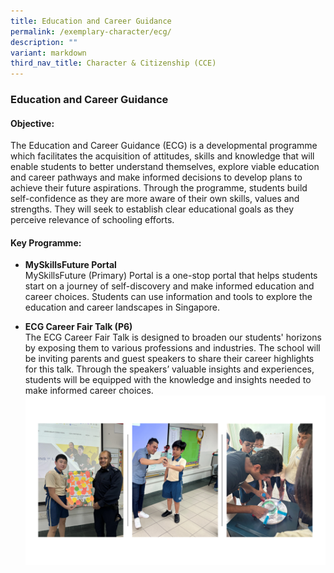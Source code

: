 ```yaml
---
title: Education and Career Guidance
permalink: /exemplary-character/ecg/
description: ""
variant: markdown
third_nav_title: Character & Citizenship (CCE)
---
```

### **Education and Career Guidance**
#### **Objective:**
The Education and Career Guidance (ECG) is a developmental programme which facilitates the acquisition of attitudes, skills and knowledge that will enable students to better understand themselves, explore viable education and career pathways and make informed decisions to develop plans to achieve their future aspirations. Through the programme, students build self-confidence as they are more aware of their own skills, values and strengths. They will seek to establish clear educational goals as they perceive relevance of schooling efforts.

#### **Key Programme:**
*   **MySkillsFuture Portal**<br>MySkillsFuture (Primary) Portal is a one-stop portal that helps students start on a journey of self-discovery and make informed education and career choices. Students can use information and tools to explore the education and career landscapes in Singapore.


*   **ECG Career Fair Talk (P6)**<br>The ECG Career Fair Talk is designed to broaden our students' horizons by exposing them to various professions and industries. The school will be inviting parents and guest speakers to share their career highlights for this talk. Through the speakers’ valuable insights and experiences, students will be equipped with the knowledge and insights needed to make informed career choices.
![](/images/ECG_Pics.png)